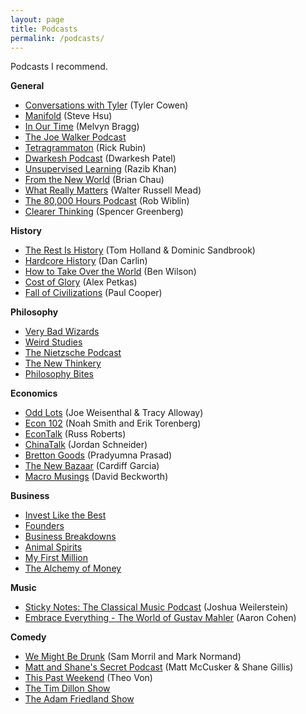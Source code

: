 ```yaml
---
layout: page
title: Podcasts
permalink: /podcasts/
---
```

Podcasts I recommend.

**General**
- [Conversations with Tyler](https://conversationswithtyler.com/) (Tyler Cowen)
- [Manifold](https://www.manifold1.com/) (Steve Hsu)
- [In Our Time](https://www.bbc.co.uk/programmes/b006qykl) (Melvyn Bragg)
- [The Joe Walker Podcast](https://josephnoelwalker.com/)
- [Tetragrammaton](https://www.tetragrammaton.com/) (Rick Rubin)
- [Dwarkesh Podcast](https://www.dwarkeshpatel.com/podcast) (Dwarkesh Patel)
- [Unsupervised Learning](https://unsupervisedlearning.libsyn.com/site) (Razib Khan)
- [From the New World](https://www.fromthenew.world/podcast) (Brian Chau)
- [What Really Matters](https://www.tabletmag.com/podcasts/what-really-matters) (Walter Russell Mead)
- [The 80,000 Hours Podcast](https://80000hours.org/podcast/) (Rob Wiblin)
- [Clearer Thinking](https://podcast.clearerthinking.org/) (Spencer Greenberg)

**History**
- [The Rest Is History](https://podcasts.apple.com/gb/podcast/the-rest-is-history/id1537788786) (Tom Holland & Dominic Sandbrook)
- [Hardcore History](https://www.dancarlin.com/) (Dan Carlin)
- [How to Take Over the World](https://www.takeoverpod.com/) (Ben Wilson)
- [Cost of Glory](https://ancientlifecoach.com/) (Alex Petkas)
- [Fall of Civilizations](https://fallofcivilizationspodcast.com/) (Paul Cooper)

**Philosophy**
- [Very Bad Wizards](https://sites.libsyn.com/474285/site)
- [Weird Studies](https://www.weirdstudies.com/)
- [The Nietzsche Podcast](https://www.patreon.com/untimelyreflections)
- [The New Thinkery](https://thenewthinkery.libsyn.com/website)
- [Philosophy Bites](http://www.philosophybites.com/)

**Economics**
- [Odd Lots](https://www.bloomberg.com/oddlots) (Joe Weisenthal & Tracy Alloway)
- [Econ 102](https://www.podpage.com/econ102/) (Noah Smith and Erik Torenberg)
- [EconTalk](https://simplecast.econtalk.org/) (Russ Roberts)
- [ChinaTalk](https://www.chinatalk.media/) (Jordan Schneider)
- [Bretton Goods](https://brettongoods.substack.com/) (Pradyumna Prasad)
- [The New Bazaar](https://shows.acast.com/the-new-bazaar) (Cardiff Garcia)
- [Macro Musings](https://macromarketmusings.blogspot.com/) (David Beckworth)

**Business**
- [Invest Like the Best](https://www.joincolossus.com/episodes?prod-episode-release-desc%5BrefinementList%5D%5BpodcastName%5D%5B0%5D=Invest%20Like%20the%20Best)
- [Founders](https://www.joincolossus.com/)
- [Business Breakdowns](https://www.joincolossus.com/)
- [Animal Spirits](https://awealthofcommonsense.com/podcast/)
- [My First Million](https://www.mfmpod.com/)
- [The Alchemy of Money](https://podcasters.spotify.com/pod/show/frederik-gieschen)

**Music**
- [Sticky Notes: The Classical Music Podcast](https://stickynotespodcast.libsyn.com/) (Joshua Weilerstein)
- [Embrace Everything - The World of Gustav Mahler](https://art19.com/shows/embrace-everything-the-world-of-gustav-mahler) (Aaron Cohen)

**Comedy**
- [We Might Be Drunk](https://sites.libsyn.com/317828/wemightbedrunk) (Sam Morril and Mark Normand)
- [Matt and Shane's Secret Podcast](https://audioboom.com/channels/5118708-matt-and-shane-s-secret-podcast) (Matt McCusker & Shane Gillis)
- [This Past Weekend](https://www.theovon.com/this-past-weekend) (Theo Von)
- [The Tim Dillon Show](https://audioboom.com/channels/5093219-the-tim-dillon-show)
- [The Adam Friedland Show](https://audioboom.com/channels/5111301-the-adam-friedland-show-podcast)

